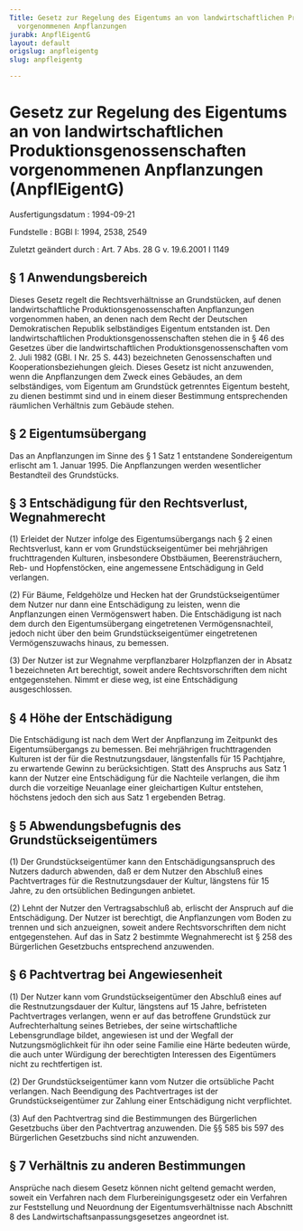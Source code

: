 ```yaml
---
Title: Gesetz zur Regelung des Eigentums an von landwirtschaftlichen Produktionsgenossenschaften
  vorgenommenen Anpflanzungen
jurabk: AnpflEigentG
layout: default
origslug: anpfleigentg
slug: anpfleigentg

---
```


# Gesetz zur Regelung des Eigentums an von landwirtschaftlichen Produktionsgenossenschaften vorgenommenen Anpflanzungen (AnpflEigentG)

Ausfertigungsdatum
:   1994-09-21

Fundstelle
:   BGBl I: 1994, 2538, 2549

Zuletzt geändert durch
:   Art. 7 Abs. 28 G v. 19.6.2001 I 1149

## § 1 Anwendungsbereich

Dieses Gesetz regelt die Rechtsverhältnisse an Grundstücken, auf denen
landwirtschaftliche Produktionsgenossenschaften Anpflanzungen
vorgenommen haben, an denen nach dem Recht der Deutschen
Demokratischen Republik selbständiges Eigentum entstanden ist. Den
landwirtschaftlichen Produktionsgenossenschaften stehen die in § 46
des Gesetzes über die landwirtschaftlichen Produktionsgenossenschaften
vom 2. Juli 1982 (GBl. I Nr. 25 S. 443) bezeichneten Genossenschaften
und Kooperationsbeziehungen gleich. Dieses Gesetz ist nicht
anzuwenden, wenn die Anpflanzungen dem Zweck eines Gebäudes, an dem
selbständiges, vom Eigentum am Grundstück getrenntes Eigentum besteht,
zu dienen bestimmt sind und in einem dieser Bestimmung entsprechenden
räumlichen Verhältnis zum Gebäude stehen.

## § 2 Eigentumsübergang

Das an Anpflanzungen im Sinne des § 1 Satz 1 entstandene
Sondereigentum erlischt am 1. Januar 1995. Die Anpflanzungen werden
wesentlicher Bestandteil des Grundstücks.

## § 3 Entschädigung für den Rechtsverlust, Wegnahmerecht

(1) Erleidet der Nutzer infolge des Eigentumsübergangs nach § 2 einen
Rechtsverlust, kann er vom Grundstückseigentümer bei mehrjährigen
fruchttragenden Kulturen, insbesondere Obstbäumen, Beerensträuchern,
Reb- und Hopfenstöcken, eine angemessene Entschädigung in Geld
verlangen.

(2) Für Bäume, Feldgehölze und Hecken hat der Grundstückseigentümer
dem Nutzer nur dann eine Entschädigung zu leisten, wenn die
Anpflanzungen einen Vermögenswert haben. Die Entschädigung ist nach
dem durch den Eigentumsübergang eingetretenen Vermögensnachteil,
jedoch nicht über den beim Grundstückseigentümer eingetretenen
Vermögenszuwachs hinaus, zu bemessen.

(3) Der Nutzer ist zur Wegnahme verpflanzbarer Holzpflanzen der in
Absatz 1 bezeichneten Art berechtigt, soweit andere Rechtsvorschriften
dem nicht entgegenstehen. Nimmt er diese weg, ist eine Entschädigung
ausgeschlossen.

## § 4 Höhe der Entschädigung

Die Entschädigung ist nach dem Wert der Anpflanzung im Zeitpunkt des
Eigentumsübergangs zu bemessen. Bei mehrjährigen fruchttragenden
Kulturen ist der für die Restnutzungsdauer, längstenfalls für 15
Pachtjahre, zu erwartende Gewinn zu berücksichtigen. Statt des
Anspruchs aus Satz 1 kann der Nutzer eine Entschädigung für die
Nachteile verlangen, die ihm durch die vorzeitige Neuanlage einer
gleichartigen Kultur entstehen, höchstens jedoch den sich aus Satz 1
ergebenden Betrag.

## § 5 Abwendungsbefugnis des Grundstückseigentümers

(1) Der Grundstückseigentümer kann den Entschädigungsanspruch des
Nutzers dadurch abwenden, daß er dem Nutzer den Abschluß eines
Pachtvertrages für die Restnutzungsdauer der Kultur, längstens für 15
Jahre, zu den ortsüblichen Bedingungen anbietet.

(2) Lehnt der Nutzer den Vertragsabschluß ab, erlischt der Anspruch
auf die Entschädigung. Der Nutzer ist berechtigt, die Anpflanzungen
vom Boden zu trennen und sich anzueignen, soweit andere
Rechtsvorschriften dem nicht entgegenstehen. Auf das in Satz 2
bestimmte Wegnahmerecht ist § 258 des Bürgerlichen Gesetzbuchs
entsprechend anzuwenden.

## § 6 Pachtvertrag bei Angewiesenheit

(1) Der Nutzer kann vom Grundstückseigentümer den Abschluß eines auf
die Restnutzungsdauer der Kultur, längstens auf 15 Jahre, befristeten
Pachtvertrages verlangen, wenn er auf das betroffene Grundstück zur
Aufrechterhaltung seines Betriebes, der seine wirtschaftliche
Lebensgrundlage bildet, angewiesen ist und der Wegfall der
Nutzungsmöglichkeit für ihn oder seine Familie eine Härte bedeuten
würde, die auch unter Würdigung der berechtigten Interessen des
Eigentümers nicht zu rechtfertigen ist.

(2) Der Grundstückseigentümer kann vom Nutzer die ortsübliche Pacht
verlangen. Nach Beendigung des Pachtvertrages ist der
Grundstückseigentümer zur Zahlung einer Entschädigung nicht
verpflichtet.

(3) Auf den Pachtvertrag sind die Bestimmungen des Bürgerlichen
Gesetzbuchs über den Pachtvertrag anzuwenden. Die §§ 585 bis 597 des
Bürgerlichen Gesetzbuchs sind nicht anzuwenden.

## § 7 Verhältnis zu anderen Bestimmungen

Ansprüche nach diesem Gesetz können nicht geltend gemacht werden,
soweit ein Verfahren nach dem Flurbereinigungsgesetz oder ein
Verfahren zur Feststellung und Neuordnung der Eigentumsverhältnisse
nach Abschnitt 8 des Landwirtschaftsanpassungsgesetzes angeordnet ist.

